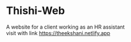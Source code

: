 # Thishi-Web
A website for a client working as an HR assistant<br/>
visit with link https://theekshani.netlify.app
